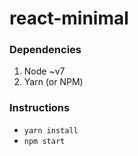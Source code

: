 # react-minimal

### Dependencies ###

1. Node ~v7
2. Yarn (or NPM)

### Instructions ###

* `yarn install`
* `npm start`
